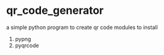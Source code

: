 # qr_code_generator
a simple python program to create qr code 
modules to install
1. pypng
2. pyqrcode
